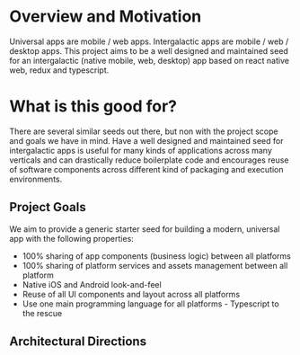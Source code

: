 # Overview and Motivation
Universal apps are mobile / web apps. Intergalactic apps are mobile / web / desktop apps.
This project aims to be a well designed and maintained seed for an intergalactic (native mobile, web, desktop) app based on react native web, redux and typescript.

# What is this good for?
There are several similar seeds out there, but non with the project scope and goals we have in mind.
Have a well designed and maintained seed for intergalactic apps is useful for many kinds of applications across many verticals and can drastically reduce boilerplate code and encourages reuse of software components across different kind of packaging and execution environments.

## Project Goals
We aim to provide a generic starter seed for building a modern, universal app with the following properties:
- 100% sharing of app components (business logic) between all platforms
- 100% sharing of platform services and assets management between all platform
- Native iOS and Android look-and-feel
- Reuse of all UI components and layout across all platforms
- Use one main programming language for all platforms - Typescript to the rescue

## Architectural Directions
